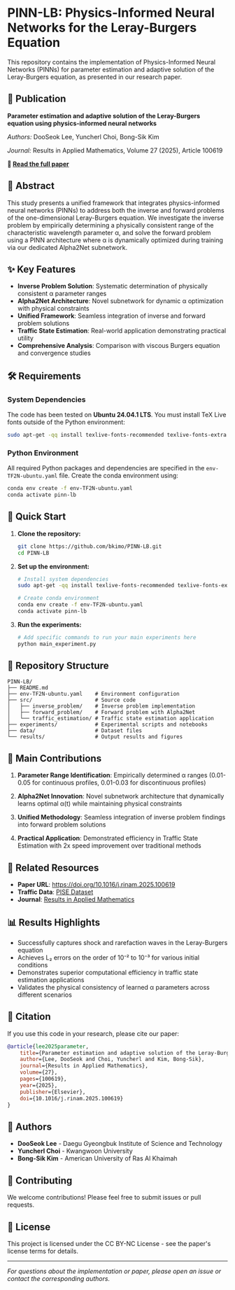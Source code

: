 # PINN-LB: Physics-Informed Neural Networks for the Leray-Burgers Equation

This repository contains the implementation of Physics-Informed Neural Networks (PINNs) for parameter estimation and adaptive solution of the Leray-Burgers equation, as presented in our research paper.

## 📄 Publication

**Parameter estimation and adaptive solution of the Leray-Burgers equation using physics-informed neural networks**

*Authors:* DooSeok Lee, Yuncherl Choi, Bong-Sik Kim

*Journal:* Results in Applied Mathematics, Volume 27 (2025), Article 100619

**📖 [Read the full paper](https://www.sciencedirect.com/science/article/pii/S2590037425000109)**

## 🔬 Abstract

This study presents a unified framework that integrates physics-informed neural networks (PINNs) to address both the inverse and forward problems of the one-dimensional Leray-Burgers equation. We investigate the inverse problem by empirically determining a physically consistent range of the characteristic wavelength parameter α, and solve the forward problem using a PINN architecture where α is dynamically optimized during training via our dedicated Alpha2Net subnetwork.

## ✨ Key Features

- **Inverse Problem Solution**: Systematic determination of physically consistent α parameter ranges
- **Alpha2Net Architecture**: Novel subnetwork for dynamic α optimization with physical constraints  
- **Unified Framework**: Seamless integration of inverse and forward problem solutions
- **Traffic State Estimation**: Real-world application demonstrating practical utility
- **Comprehensive Analysis**: Comparison with viscous Burgers equation and convergence studies

## 🛠️ Requirements

### System Dependencies
The code has been tested on **Ubuntu 24.04.1 LTS**. You must install TeX Live fonts outside of the Python environment:

```bash
sudo apt-get -qq install texlive-fonts-recommended texlive-fonts-extra cm-super dvipng
```

### Python Environment
All required Python packages and dependencies are specified in the `env-TF2N-ubuntu.yaml` file. Create the conda environment using:

```bash
conda env create -f env-TF2N-ubuntu.yaml
conda activate pinn-lb
```

## 🚀 Quick Start

1. **Clone the repository:**
   ```bash
   git clone https://github.com/bkimo/PINN-LB.git
   cd PINN-LB
   ```

2. **Set up the environment:**
   ```bash
   # Install system dependencies
   sudo apt-get -qq install texlive-fonts-recommended texlive-fonts-extra cm-super dvipng
   
   # Create conda environment
   conda env create -f env-TF2N-ubuntu.yaml
   conda activate pinn-lb
   ```

3. **Run the experiments:**
   ```bash
   # Add specific commands to run your main experiments here
   python main_experiment.py
   ```

## 📁 Repository Structure

```
PINN-LB/
├── README.md
├── env-TF2N-ubuntu.yaml    # Environment configuration
├── src/                    # Source code
│   ├── inverse_problem/    # Inverse problem implementation
│   ├── forward_problem/    # Forward problem with Alpha2Net
│   └── traffic_estimation/ # Traffic state estimation application
├── experiments/            # Experimental scripts and notebooks
├── data/                   # Dataset files
└── results/                # Output results and figures
```

## 🎯 Main Contributions

1. **Parameter Range Identification**: Empirically determined α ranges (0.01-0.05 for continuous profiles, 0.01-0.03 for discontinuous profiles)

2. **Alpha2Net Innovation**: Novel subnetwork architecture that dynamically learns optimal α(t) while maintaining physical constraints

3. **Unified Methodology**: Seamless integration of inverse problem findings into forward problem solutions

4. **Practical Application**: Demonstrated efficiency in Traffic State Estimation with 2x speed improvement over traditional methods

## 🔗 Related Resources

- **Paper URL**: https://doi.org/10.1016/j.rinam.2025.100619
- **Traffic Data**: [PISE Dataset](https://github.com/arjhuang/pise)
- **Journal**: [Results in Applied Mathematics](https://www.journals.elsevier.com/results-in-applied-mathematics)

## 📊 Results Highlights

- Successfully captures shock and rarefaction waves in the Leray-Burgers equation
- Achieves L₂ errors on the order of 10⁻² to 10⁻³ for various initial conditions
- Demonstrates superior computational efficiency in traffic state estimation applications
- Validates the physical consistency of learned α parameters across different scenarios

## 📝 Citation

If you use this code in your research, please cite our paper:

```bibtex
@article{lee2025parameter,
    title={Parameter estimation and adaptive solution of the Leray-Burgers equation using physics-informed neural networks},
    author={Lee, DooSeok and Choi, Yuncherl and Kim, Bong-Sik},
    journal={Results in Applied Mathematics},
    volume={27},
    pages={100619},
    year={2025},
    publisher={Elsevier},
    doi={10.1016/j.rinam.2025.100619}
}
```

## 👥 Authors

- **DooSeok Lee** - Daegu Gyeongbuk Institute of Science and Technology
- **Yuncherl Choi** - Kwangwoon University  
- **Bong-Sik Kim** - American University of Ras Al Khaimah

## 🤝 Contributing

We welcome contributions! Please feel free to submit issues or pull requests.

## 📄 License

This project is licensed under the CC BY-NC License - see the paper's license terms for details.

---

*For questions about the implementation or paper, please open an issue or contact the corresponding authors.*